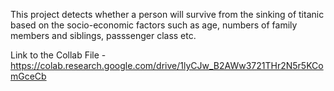 This project detects whether a person will survive from the sinking of titanic based on the socio-economic factors such as age, numbers of family members and siblings, passsenger class etc.

Link to the Collab File - https://colab.research.google.com/drive/1lyCJw_B2AWw3721THr2N5r5KComGceCb
